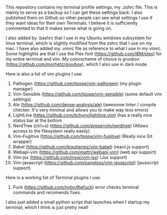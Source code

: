 This repository contains my terminal profile settings, my .zshrc file. This is mainly to serve as a backup so I can get these settings back. I also published them on Github so other people can see what settings I use if they want ideas for their own Terminals. I believe it is sufficiently commented to that it makes sense what is going on. 

I also added by .bashrc that I use in my Ubuntu windows subsystem for linux terminal, which is slightly modified from the zshrc that I use on my mac.
I have also added my .vimrc file as reference to what I use in my vimrc. Some highlights are that I use the Plex font (https://github.com/IBM/plex) for my entire terminal and vim. My colorscheme of choice is gruvbox (https://github.com/morhetz/gruvbox), which I also use in dark mode.

Here is also a list of vim plugins I use:

1. Pathogen (https://github.com/tpope/vim-pathogen) (my plugin manager)
2. Vim-Sensible (https://github.com/tpope/vim-sensible) (some default vim settings)
3. Ale (https://github.com/dense-analysis/ale) (awesome linter / compile checker. It's very minimal and allows you to make way less errors)
4. LightLine (https://github.com/itchyny/lightline.vim) (has a really nice status bar at the bottom
5. NerdTree (ctrl+o) (https://github.com/preservim/nerdtree) (Allows access to the filesystem really easily)
6. Vim-Fugitive (https://github.com/tpope/vim-fugitive) (Really nice Git wrapper)
7. Babel (https://github.com/jbgutierrez/vim-babel) (react.js support)
8. Webapi-vim (https://github.com/mattn/webapi-vim) (web api support)
9. Vim-jsx (https://github.com/mxw/vim-jsx) (Jsx support)
10. Vim-javascript (https://github.com/pangloss/vim-javascript) (javascript support)

Here is a working list of Terminal plugins I use:
1. Fuck (https://github.com/nvbn/thefuck) error checks terminal commands and recomends fixes.


I also just added a small python script that launches when I startup my terminal, which I think is just pretty neat!  
